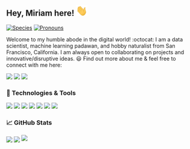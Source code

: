 ## Hey, Miriam here! <img src="https://raw.githubusercontent.com/maiali13/maiali13/master/wave.gif" width="30px">

[![Species](https://img.shields.io/badge/Species-Homo_sapiens-success?style=flat-square&logo=mailchimp&logoColor=white&color=2bbc8a)](https://en.wikipedia.org/wiki/Homo_sapiens)
[![Pronouns](https://img.shields.io/badge/Pronouns-She,They-success?style=flat-square&logo=iconify&logoColor=white&color=2bbc8a)](https://emilhvitfeldt.github.io/genderify/)

Welcome to my humble abode in the digital world! :octocat: I am a data scientist, machine learning padawan, and hobby naturalist from San Francisco, California. I am always open to collaborating on projects and innovative/disruptive ideas. 😃 Find out more about me & feel free to connect with me here:

[![](https://img.shields.io/badge/-miriamali-blue?style=flat-square&logo=Linkedin&logoColor=white&link=https://www.linkedin.com/in/miriam-ali/)](https://www.linkedin.com/in/miriam-ali/)
[![](https://img.shields.io/badge/-miriamaali@outlook.com-a0d8f3?style=flat-square&logo=microsoft-outlook&logoColor=white&link=mailto:miriamaali@outlook.com)](mailto:miriamaali@outlook.com)
[![](https://img.shields.io/badge/-resume-6897bb?style=flat-square&logo=when-i-work&logoColor=white&link=https://drive.google.com/file/d/17t9UnaYZ2l2yy7a0QwXZ4NfEjhd4ODMP/view?usp=sharing)](https://drive.google.com/file/d/17t9UnaYZ2l2yy7a0QwXZ4NfEjhd4ODMP/view?usp=sharing)


### 🔧 Technologies & Tools
![](https://img.shields.io/badge/OS-Linux-informational?style=flat-square&logo=linux&logoColor=white&color=2bbc8a)
![](https://img.shields.io/badge/Code-Python-informational?style=flat-square&logo=python&logoColor=white&color=2bbc8a)
![](https://img.shields.io/badge/Shell-Bash-informational?style=flat-square&logo=gnu-bash&logoColor=white&color=2bbc8a)
![](https://img.shields.io/badge/Tools-Docker-informational?style=flat-square&logo=docker&logoColor=white&color=2bbc8a)
![](https://img.shields.io/badge/Tools-PostgreSQL-informational?style=flat-square&logo=postgresql&logoColor=white&color=2bbc8a)
![](https://img.shields.io/badge/Tools-Git-informational?style=flat-square&logo=git&logoColor=white&color=2bbc8a)
![](https://img.shields.io/badge/Learning-AWS-informational?style=flat-square&logo=amazon-aws&logoColor=white&color=2bbc8a)


### 📈 GitHub Stats
<a>
  <img align="center" src="https://github-readme-stats.vercel.app/api?username=maiali13&hide_title=true&show_icons=true&theme=vue&hide=stars" />
</a>
<a>
  <img align="center" src="https://github-readme-stats.vercel.app/api/top-langs/?username=maiali13&layout=compact&theme=vue" />
</a>
<a>
  <img src="https://badges.pufler.dev/visits/maiali13/maiali13?style=flat-square&color=2bbc8a&logo=github">
</a>

